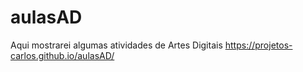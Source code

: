 # aulasAD
Aqui mostrarei algumas atividades de Artes Digitais
 https://projetos-carlos.github.io/aulasAD/
